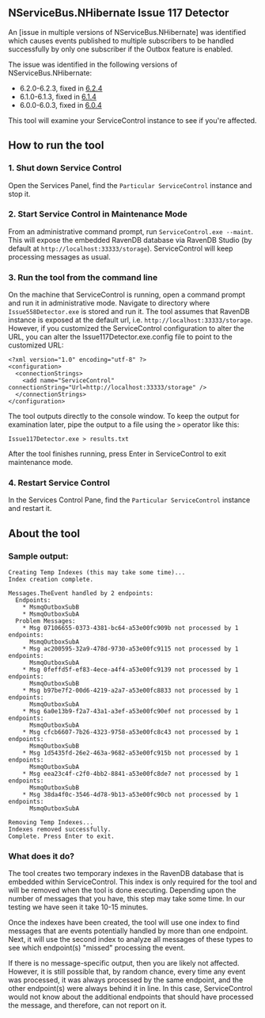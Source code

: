 ## NServiceBus.NHibernate Issue 117 Detector

An [issue in multiple versions of NServiceBus.NHibernate] was identified which causes events published to multiple subscribers to be handled successfully by only one subscriber if the Outbox feature is enabled.

The issue was identified in the following versions of NServiceBus.NHibernate:

* 6.2.0-6.2.3, fixed in [6.2.4](https://github.com/Particular/NServiceBus.NHibernate/releases/tag/6.2.4)
* 6.1.0-6.1.3, fixed in [6.1.4](https://github.com/Particular/NServiceBus.NHibernate/releases/tag/6.1.4)
* 6.0.0-6.0.3, fixed in [6.0.4](https://github.com/Particular/NServiceBus.NHibernate/releases/tag/6.0.4)

This tool will examine your ServiceControl instance to see if you're affected.

## How to run the tool

### 1. Shut down Service Control
Open the Services Panel, find the `Particular ServiceControl` instance and stop it. 

### 2. Start Service Control in Maintenance Mode
From an administrative command prompt, run `ServiceControl.exe --maint`. This will expose the embedded RavenDB database via RavenDB Studio (by default at `http://localhost:33333/storage`). ServiceControl will keep processing messages as usual.

### 3. Run the tool from the command line
On the machine that ServiceControl is running, open a command prompt and run it in administrative mode. Navigate to directory where `Issue558Detector.exe` is stored and run it. 
The tool assumes that RavenDB instance is exposed at the default url, i.e. `http://localhost:33333/storage`. However, if you customized the ServiceControl configuration to alter the URL, you can alter the Issue117Detector.exe.config file to point to the customized URL:

	<?xml version="1.0" encoding="utf-8" ?>
	<configuration>
	  <connectionStrings>
		<add name="ServiceControl" connectionString="Url=http://localhost:33333/storage" />
	  </connectionStrings>
	</configuration>

The tool outputs directly to the console window. To keep the output for examination later, pipe the output to a file using the `>` operator like this:

    Issue117Detector.exe > results.txt

After the tool finishes running, press Enter in ServiceControl to exit maintenance mode.

### 4. Restart Service Control
In the Services Control Pane, find the `Particular ServiceControl` instance and restart it.

## About the tool

### Sample output:

```
Creating Temp Indexes (this may take some time)...
Index creation complete.

Messages.TheEvent handled by 2 endpoints:
  Endpoints:
    * MsmqOutboxSubB
    * MsmqOutboxSubA
  Problem Messages:
    * Msg 07106655-0373-4381-bc64-a53e00fc909b not processed by 1 endpoints:
      MsmqOutboxSubA
    * Msg ac200595-32a9-478d-9730-a53e00fc9115 not processed by 1 endpoints:
      MsmqOutboxSubA
    * Msg 0feffd5f-ef83-4ece-a4f4-a53e00fc9139 not processed by 1 endpoints:
      MsmqOutboxSubB
    * Msg b97be7f2-00d6-4219-a2a7-a53e00fc8833 not processed by 1 endpoints:
      MsmqOutboxSubA
    * Msg 6a0e13b9-f2a7-43a1-a3ef-a53e00fc90ef not processed by 1 endpoints:
      MsmqOutboxSubA
    * Msg cfcb6607-7b26-4323-9758-a53e00fc8c43 not processed by 1 endpoints:
      MsmqOutboxSubB
    * Msg 1d5435fd-26e2-463a-9682-a53e00fc915b not processed by 1 endpoints:
      MsmqOutboxSubA
    * Msg eea23c4f-c2f0-4bb2-8841-a53e00fc8de7 not processed by 1 endpoints:
      MsmqOutboxSubB
    * Msg 38da4f0c-3546-4d78-9b13-a53e00fc90cb not processed by 1 endpoints:
      MsmqOutboxSubA

Removing Temp Indexes...
Indexes removed successfully.
Complete. Press Enter to exit.
```
### What does it do?

The tool creates two temporary indexes in the RavenDB database that is embedded within ServiceControl. This index is only required for the tool and will be removed when the tool is done executing. Depending upon the number of messages that you have, this step may take some time. In our testing we have seen it take 10-15 minutes. 

Once the indexes have been created, the tool will use one index to find messages that are events potentially handled by more than one endpoint. Next, it will use the second index to analyze all messages of these types to see which endpoint(s) "missed" processing the event.

If there is no message-specific output, then you are likely not affected. However, it is still possible that, by random chance, every time any event was processed, it was always processed by the same endpoint, and the other endpoint(s) were always behind it in line. In this case, ServiceControl would not know about the additional endpoints that should have processed the message, and therefore, can not report on it.